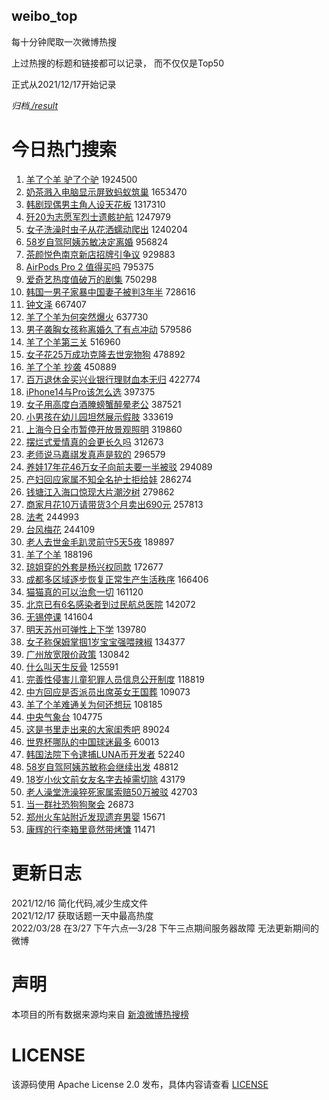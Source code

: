 weibo_top  
---
每十分钟爬取一次微博热搜  

上过热搜的标题和链接都可以记录， 而不仅仅是Top50

正式从2021/12/17开始记录  

*归档[./result](./result/)*

# 今日热门搜索  
1. [羊了个羊 驴了个驴](https://s.weibo.com//weibo?q=%E7%BE%8A%E4%BA%86%E4%B8%AA%E7%BE%8A%20%E9%A9%B4%E4%BA%86%E4%B8%AA%E9%A9%B4&t=31&band_rank=1&Refer=top) 1924500
2. [奶茶溅入电脑显示屏致蚂蚁筑巢](https://s.weibo.com//weibo?q=%23%E5%A5%B6%E8%8C%B6%E6%BA%85%E5%85%A5%E7%94%B5%E8%84%91%E6%98%BE%E7%A4%BA%E5%B1%8F%E8%87%B4%E8%9A%82%E8%9A%81%E7%AD%91%E5%B7%A2%23&t=31&band_rank=1&Refer=top) 1653470
3. [韩剧现偶男主角人设天花板](https://s.weibo.com//weibo?q=%23%E9%9F%A9%E5%89%A7%E7%8E%B0%E5%81%B6%E7%94%B7%E4%B8%BB%E8%A7%92%E4%BA%BA%E8%AE%BE%E5%A4%A9%E8%8A%B1%E6%9D%BF%23&t=31&band_rank=2&Refer=top) 1317310
4. [歼20为志愿军烈士遗骸护航](https://s.weibo.com//weibo?q=%23%E6%AD%BC20%E4%B8%BA%E5%BF%97%E6%84%BF%E5%86%9B%E7%83%88%E5%A3%AB%E9%81%97%E9%AA%B8%E6%8A%A4%E8%88%AA%23&t=31&band_rank=3&Refer=top) 1247979
5. [女子洗澡时虫子从花洒蠕动爬出](https://s.weibo.com//weibo?q=%23%E5%A5%B3%E5%AD%90%E6%B4%97%E6%BE%A1%E6%97%B6%E8%99%AB%E5%AD%90%E4%BB%8E%E8%8A%B1%E6%B4%92%E8%A0%95%E5%8A%A8%E7%88%AC%E5%87%BA%23&t=31&band_rank=4&Refer=top) 1240204
6. [58岁自驾阿姨苏敏决定离婚](https://s.weibo.com//weibo?q=%2358%E5%B2%81%E8%87%AA%E9%A9%BE%E9%98%BF%E5%A7%A8%E8%8B%8F%E6%95%8F%E5%86%B3%E5%AE%9A%E7%A6%BB%E5%A9%9A%23&t=31&band_rank=6&Refer=top) 956824
7. [茶颜悦色南京新店招牌引争议](https://s.weibo.com//weibo?q=%23%E8%8C%B6%E9%A2%9C%E6%82%A6%E8%89%B2%E5%8D%97%E4%BA%AC%E6%96%B0%E5%BA%97%E6%8B%9B%E7%89%8C%E5%BC%95%E4%BA%89%E8%AE%AE%23&t=31&band_rank=6&Refer=top) 929883
8. [AirPods Pro 2 值得买吗](https://s.weibo.com//weibo?q=AirPods%20Pro%202%20%E5%80%BC%E5%BE%97%E4%B9%B0%E5%90%97&t=31&band_rank=8&Refer=top) 795375
9. [爱奇艺热度值破万的剧集](https://s.weibo.com//weibo?q=%23%E7%88%B1%E5%A5%87%E8%89%BA%E7%83%AD%E5%BA%A6%E5%80%BC%E7%A0%B4%E4%B8%87%E7%9A%84%E5%89%A7%E9%9B%86%23&t=31&band_rank=7&Refer=top) 750298
10. [韩国一男子家暴中国妻子被判3年半](https://s.weibo.com//weibo?q=%23%E9%9F%A9%E5%9B%BD%E4%B8%80%E7%94%B7%E5%AD%90%E5%AE%B6%E6%9A%B4%E4%B8%AD%E5%9B%BD%E5%A6%BB%E5%AD%90%E8%A2%AB%E5%88%A43%E5%B9%B4%E5%8D%8A%23&t=31&band_rank=4&Refer=top) 728616
11. [钟文泽](https://s.weibo.com//weibo?q=%E9%92%9F%E6%96%87%E6%B3%BD&t=31&band_rank=9&Refer=top) 667407
12. [羊了个羊为何突然爆火](https://s.weibo.com//weibo?q=%23%E7%BE%8A%E4%BA%86%E4%B8%AA%E7%BE%8A%E4%B8%BA%E4%BD%95%E7%AA%81%E7%84%B6%E7%88%86%E7%81%AB%23&t=31&band_rank=9&Refer=top) 637730
13. [男子袭胸女孩称离婚久了有点冲动](https://s.weibo.com//weibo?q=%23%E7%94%B7%E5%AD%90%E8%A2%AD%E8%83%B8%E5%A5%B3%E5%AD%A9%E7%A7%B0%E7%A6%BB%E5%A9%9A%E4%B9%85%E4%BA%86%E6%9C%89%E7%82%B9%E5%86%B2%E5%8A%A8%23&t=31&band_rank=11&Refer=top) 579586
14. [羊了个羊第三关](https://s.weibo.com//weibo?q=%23%E7%BE%8A%E4%BA%86%E4%B8%AA%E7%BE%8A%E7%AC%AC%E4%B8%89%E5%85%B3%23&t=31&band_rank=13&Refer=top) 516960
15. [女子花25万成功克隆去世宠物狗](https://s.weibo.com//weibo?q=%23%E5%A5%B3%E5%AD%90%E8%8A%B125%E4%B8%87%E6%88%90%E5%8A%9F%E5%85%8B%E9%9A%86%E5%8E%BB%E4%B8%96%E5%AE%A0%E7%89%A9%E7%8B%97%23&t=31&band_rank=15&Refer=top) 478892
16. [羊了个羊 抄袭](https://s.weibo.com//weibo?q=%E7%BE%8A%E4%BA%86%E4%B8%AA%E7%BE%8A%20%E6%8A%84%E8%A2%AD&t=31&band_rank=16&Refer=top) 450889
17. [百万退休金买兴业银行理财血本无归](https://s.weibo.com//weibo?q=%23%E7%99%BE%E4%B8%87%E9%80%80%E4%BC%91%E9%87%91%E4%B9%B0%E5%85%B4%E4%B8%9A%E9%93%B6%E8%A1%8C%E7%90%86%E8%B4%A2%E8%A1%80%E6%9C%AC%E6%97%A0%E5%BD%92%23&t=31&band_rank=17&Refer=top) 422774
18. [iPhone14与Pro该怎么选](https://s.weibo.com//weibo?q=%23iPhone14%E4%B8%8EPro%E8%AF%A5%E6%80%8E%E4%B9%88%E9%80%89%23&t=31&band_rank=19&Refer=top) 397375
19. [女子用高度白酒腌螃蟹醉晕老公](https://s.weibo.com//weibo?q=%23%E5%A5%B3%E5%AD%90%E7%94%A8%E9%AB%98%E5%BA%A6%E7%99%BD%E9%85%92%E8%85%8C%E8%9E%83%E8%9F%B9%E9%86%89%E6%99%95%E8%80%81%E5%85%AC%23&t=31&band_rank=20&Refer=top) 387521
20. [小男孩在幼儿园坦然展示假肢](https://s.weibo.com//weibo?q=%23%E5%B0%8F%E7%94%B7%E5%AD%A9%E5%9C%A8%E5%B9%BC%E5%84%BF%E5%9B%AD%E5%9D%A6%E7%84%B6%E5%B1%95%E7%A4%BA%E5%81%87%E8%82%A2%23&t=31&band_rank=21&Refer=top) 333619
21. [上海今日全市暂停开放景观照明](https://s.weibo.com//weibo?q=%23%E4%B8%8A%E6%B5%B7%E4%BB%8A%E6%97%A5%E5%85%A8%E5%B8%82%E6%9A%82%E5%81%9C%E5%BC%80%E6%94%BE%E6%99%AF%E8%A7%82%E7%85%A7%E6%98%8E%23&t=31&band_rank=23&Refer=top) 319860
22. [摆烂式爱情真的会更长久吗](https://s.weibo.com//weibo?q=%23%E6%91%86%E7%83%82%E5%BC%8F%E7%88%B1%E6%83%85%E7%9C%9F%E7%9A%84%E4%BC%9A%E6%9B%B4%E9%95%BF%E4%B9%85%E5%90%97%23&t=31&band_rank=21&Refer=top) 312673
23. [老师说马嘉祺发真声是软的](https://s.weibo.com//weibo?q=%23%E8%80%81%E5%B8%88%E8%AF%B4%E9%A9%AC%E5%98%89%E7%A5%BA%E5%8F%91%E7%9C%9F%E5%A3%B0%E6%98%AF%E8%BD%AF%E7%9A%84%23&t=31&band_rank=26&Refer=top) 296579
24. [养娃17年花46万女子向前夫要一半被驳](https://s.weibo.com//weibo?q=%23%E5%85%BB%E5%A8%8317%E5%B9%B4%E8%8A%B146%E4%B8%87%E5%A5%B3%E5%AD%90%E5%90%91%E5%89%8D%E5%A4%AB%E8%A6%81%E4%B8%80%E5%8D%8A%E8%A2%AB%E9%A9%B3%23&t=31&band_rank=4&Refer=top) 294089
25. [产妇回应家属不知全名护士拒给娃](https://s.weibo.com//weibo?q=%23%E4%BA%A7%E5%A6%87%E5%9B%9E%E5%BA%94%E5%AE%B6%E5%B1%9E%E4%B8%8D%E7%9F%A5%E5%85%A8%E5%90%8D%E6%8A%A4%E5%A3%AB%E6%8B%92%E7%BB%99%E5%A8%83%23&t=31&band_rank=27&Refer=top) 286274
26. [钱塘江入海口惊现大片潮汐树](https://s.weibo.com//weibo?q=%23%E9%92%B1%E5%A1%98%E6%B1%9F%E5%85%A5%E6%B5%B7%E5%8F%A3%E6%83%8A%E7%8E%B0%E5%A4%A7%E7%89%87%E6%BD%AE%E6%B1%90%E6%A0%91%23&t=31&band_rank=19&Refer=top) 279862
27. [商家月花10万请带货3个月卖出690元](https://s.weibo.com//weibo?q=%23%E5%95%86%E5%AE%B6%E6%9C%88%E8%8A%B110%E4%B8%87%E8%AF%B7%E5%B8%A6%E8%B4%A73%E4%B8%AA%E6%9C%88%E5%8D%96%E5%87%BA690%E5%85%83%23&t=31&band_rank=28&Refer=top) 257813
28. [法考](https://s.weibo.com//weibo?q=%E6%B3%95%E8%80%83&t=31&band_rank=31&Refer=top) 244993
29. [台风梅花](https://s.weibo.com//weibo?q=%23%E5%8F%B0%E9%A3%8E%E6%A2%85%E8%8A%B1%23&t=31&band_rank=2&Refer=top) 244109
30. [老人去世金毛趴灵前守5天5夜](https://s.weibo.com//weibo?q=%23%E8%80%81%E4%BA%BA%E5%8E%BB%E4%B8%96%E9%87%91%E6%AF%9B%E8%B6%B4%E7%81%B5%E5%89%8D%E5%AE%885%E5%A4%A95%E5%A4%9C%23&t=31&band_rank=28&Refer=top) 189897
31. [羊了个羊](https://s.weibo.com//weibo?q=%23%E7%BE%8A%E4%BA%86%E4%B8%AA%E7%BE%8A%23&t=31&band_rank=34&Refer=top) 188196
32. [琼姐穿的外套是杨兴权同款](https://s.weibo.com//weibo?q=%23%E7%90%BC%E5%A7%90%E7%A9%BF%E7%9A%84%E5%A4%96%E5%A5%97%E6%98%AF%E6%9D%A8%E5%85%B4%E6%9D%83%E5%90%8C%E6%AC%BE%23&t=31&band_rank=35&Refer=top) 172677
33. [成都多区域逐步恢复正常生产生活秩序](https://s.weibo.com//weibo?q=%23%E6%88%90%E9%83%BD%E5%A4%9A%E5%8C%BA%E5%9F%9F%E9%80%90%E6%AD%A5%E6%81%A2%E5%A4%8D%E6%AD%A3%E5%B8%B8%E7%94%9F%E4%BA%A7%E7%94%9F%E6%B4%BB%E7%A7%A9%E5%BA%8F%23&t=31&band_rank=36&Refer=top) 166406
34. [猫猫真的可以治愈一切](https://s.weibo.com//weibo?q=%23%E7%8C%AB%E7%8C%AB%E7%9C%9F%E7%9A%84%E5%8F%AF%E4%BB%A5%E6%B2%BB%E6%84%88%E4%B8%80%E5%88%87%23&t=31&band_rank=37&Refer=top) 161120
35. [北京已有6名感染者到过民航总医院](https://s.weibo.com//weibo?q=%23%E5%8C%97%E4%BA%AC%E5%B7%B2%E6%9C%896%E5%90%8D%E6%84%9F%E6%9F%93%E8%80%85%E5%88%B0%E8%BF%87%E6%B0%91%E8%88%AA%E6%80%BB%E5%8C%BB%E9%99%A2%23&t=31&band_rank=39&Refer=top) 142072
36. [无锡停课](https://s.weibo.com//weibo?q=%E6%97%A0%E9%94%A1%E5%81%9C%E8%AF%BE&t=31&band_rank=40&Refer=top) 141604
37. [明天苏州可弹性上下学](https://s.weibo.com//weibo?q=%23%E6%98%8E%E5%A4%A9%E8%8B%8F%E5%B7%9E%E5%8F%AF%E5%BC%B9%E6%80%A7%E4%B8%8A%E4%B8%8B%E5%AD%A6%23&t=31&band_rank=41&Refer=top) 139780
38. [女子称保姆掌掴1岁宝宝强喂辣椒](https://s.weibo.com//weibo?q=%23%E5%A5%B3%E5%AD%90%E7%A7%B0%E4%BF%9D%E5%A7%86%E6%8E%8C%E6%8E%B41%E5%B2%81%E5%AE%9D%E5%AE%9D%E5%BC%BA%E5%96%82%E8%BE%A3%E6%A4%92%23&t=31&band_rank=42&Refer=top) 134377
39. [广州放宽限价政策](https://s.weibo.com//weibo?q=%23%E5%B9%BF%E5%B7%9E%E6%94%BE%E5%AE%BD%E9%99%90%E4%BB%B7%E6%94%BF%E7%AD%96%23&t=31&band_rank=43&Refer=top) 130842
40. [什么叫天生反骨](https://s.weibo.com//weibo?q=%23%E4%BB%80%E4%B9%88%E5%8F%AB%E5%A4%A9%E7%94%9F%E5%8F%8D%E9%AA%A8%23&t=31&band_rank=44&Refer=top) 125591
41. [完善性侵害儿童犯罪人员信息公开制度](https://s.weibo.com//weibo?q=%23%E5%AE%8C%E5%96%84%E6%80%A7%E4%BE%B5%E5%AE%B3%E5%84%BF%E7%AB%A5%E7%8A%AF%E7%BD%AA%E4%BA%BA%E5%91%98%E4%BF%A1%E6%81%AF%E5%85%AC%E5%BC%80%E5%88%B6%E5%BA%A6%23&t=31&band_rank=15&Refer=top) 118819
42. [中方回应是否派员出席英女王国葬](https://s.weibo.com//weibo?q=%23%E4%B8%AD%E6%96%B9%E5%9B%9E%E5%BA%94%E6%98%AF%E5%90%A6%E6%B4%BE%E5%91%98%E5%87%BA%E5%B8%AD%E8%8B%B1%E5%A5%B3%E7%8E%8B%E5%9B%BD%E8%91%AC%23&t=31&band_rank=47&Refer=top) 109073
43. [羊了个羊难通关为何还想玩](https://s.weibo.com//weibo?q=%23%E7%BE%8A%E4%BA%86%E4%B8%AA%E7%BE%8A%E9%9A%BE%E9%80%9A%E5%85%B3%E4%B8%BA%E4%BD%95%E8%BF%98%E6%83%B3%E7%8E%A9%23&t=31&band_rank=48&Refer=top) 108185
44. [中央气象台](https://s.weibo.com//weibo?q=%E4%B8%AD%E5%A4%AE%E6%B0%94%E8%B1%A1%E5%8F%B0&t=31&band_rank=49&Refer=top) 104775
45. [这是书里走出来的大家闺秀吧](https://s.weibo.com//weibo?q=%23%E8%BF%99%E6%98%AF%E4%B9%A6%E9%87%8C%E8%B5%B0%E5%87%BA%E6%9D%A5%E7%9A%84%E5%A4%A7%E5%AE%B6%E9%97%BA%E7%A7%80%E5%90%A7%23&t=31&band_rank=37&Refer=top) 89024
46. [世界杯哪队的中国球迷最多](https://s.weibo.com//weibo?q=%23%E4%B8%96%E7%95%8C%E6%9D%AF%E5%93%AA%E9%98%9F%E7%9A%84%E4%B8%AD%E5%9B%BD%E7%90%83%E8%BF%B7%E6%9C%80%E5%A4%9A%23&t=31&band_rank=16&Refer=top) 60013
47. [韩国法院下令逮捕LUNA币开发者](https://s.weibo.com//weibo?q=%23%E9%9F%A9%E5%9B%BD%E6%B3%95%E9%99%A2%E4%B8%8B%E4%BB%A4%E9%80%AE%E6%8D%95LUNA%E5%B8%81%E5%BC%80%E5%8F%91%E8%80%85%23&t=31&band_rank=14&Refer=top) 52240
48. [58岁自驾阿姨苏敏称会继续出发](https://s.weibo.com//weibo?q=%2358%E5%B2%81%E8%87%AA%E9%A9%BE%E9%98%BF%E5%A7%A8%E8%8B%8F%E6%95%8F%E7%A7%B0%E4%BC%9A%E7%BB%A7%E7%BB%AD%E5%87%BA%E5%8F%91%23&t=31&band_rank=50&Refer=top) 48812
49. [18岁小伙文前女友名字去掉需切除](https://s.weibo.com//weibo?q=%2318%E5%B2%81%E5%B0%8F%E4%BC%99%E6%96%87%E5%89%8D%E5%A5%B3%E5%8F%8B%E5%90%8D%E5%AD%97%E5%8E%BB%E6%8E%89%E9%9C%80%E5%88%87%E9%99%A4%23&t=31&band_rank=50&Refer=top) 43179
50. [老人澡堂洗澡猝死家属索赔50万被驳](https://s.weibo.com//weibo?q=%23%E8%80%81%E4%BA%BA%E6%BE%A1%E5%A0%82%E6%B4%97%E6%BE%A1%E7%8C%9D%E6%AD%BB%E5%AE%B6%E5%B1%9E%E7%B4%A2%E8%B5%9450%E4%B8%87%E8%A2%AB%E9%A9%B3%23&t=31&band_rank=16&Refer=top) 42703
51. [当一群社恐狗狗聚会](https://s.weibo.com//weibo?q=%23%E5%BD%93%E4%B8%80%E7%BE%A4%E7%A4%BE%E6%81%90%E7%8B%97%E7%8B%97%E8%81%9A%E4%BC%9A%23&t=31&band_rank=41&Refer=top) 26873
52. [郑州火车站附近发现遗弃男婴](https://s.weibo.com//weibo?q=%23%E9%83%91%E5%B7%9E%E7%81%AB%E8%BD%A6%E7%AB%99%E9%99%84%E8%BF%91%E5%8F%91%E7%8E%B0%E9%81%97%E5%BC%83%E7%94%B7%E5%A9%B4%23&t=31&band_rank=40&Refer=top) 15671
53. [康辉的行李箱里竟然带烤馕](https://s.weibo.com//weibo?q=%23%E5%BA%B7%E8%BE%89%E7%9A%84%E8%A1%8C%E6%9D%8E%E7%AE%B1%E9%87%8C%E7%AB%9F%E7%84%B6%E5%B8%A6%E7%83%A4%E9%A6%95%23&t=31&band_rank=48&Refer=top) 11471
# 更新日志  
2021/12/16  简化代码,减少生成文件  
2021/12/17  获取话题一天中最高热度  
2022/03/28  在3/27 下午六点—3/28 下午三点期间服务器故障 无法更新期间的微博  
# 声明  
本项目的所有数据来源均来自 [新浪微博热搜榜](https://s.weibo.com/top/summary)  

# LICENSE
该源码使用 Apache License 2.0 发布，具体内容请查看 [LICENSE](./LICENSE)

